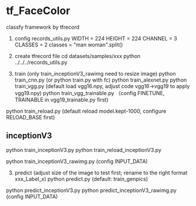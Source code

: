 # tf_FaceColor
classfy framework by tfrecord

1. config records_utils.py
WIDTH = 224
HEIGHT = 224
CHANNEL = 3
CLASSES = 2
classes = "man woman".split()

2. create tfrecord file
cd datasets/samples/xxx
python ../../../records_utils.py

3. train (only train_inceptionV3_rawimg need to resize image)
python train_cnn.py  (or python train.py with fc)
python train_alexnet.py
python train_vgg.py (default load vgg16.npy, adjust code vgg16->vgg19 to apply vgg19.npy)
python train_vgg_trainable.py （config FINETUNE, TRAINABLE in vgg19_trainable.py first)

python train_reload.py (default reload model.kept-1000, configure RELOAD_BASE first)

## inceptionV3 ##
python train_inceptionV3.py
python train_reload_inceptionV3.py 

python train_inceptionV3_rawimg.py (config INPUT_DATA)


3. predict (adjust size of the image to test first; rename to the right format xxx_Label_x)
python predict.py  (default: train_genpics)

python predict_inceptionV3.py
python predict_inceptionV3_rawimg.py (config INPUT_DATA)
